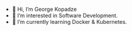 - 👋 Hi, I’m George Kopadze
- 👀 I’m interested in Software Development.
- 🌱 I’m currently learning Docker & Kubernetes.

<!---
geokopa/geokopa is a ✨ special ✨ repository because its `README.md` (this file) appears on your GitHub profile.
You can click the Preview link to take a look at your changes.
--->
